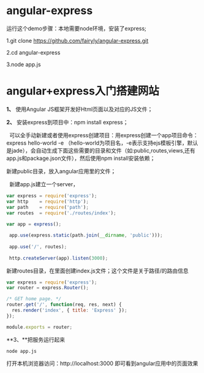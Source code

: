 # angular-express

>
运行这个demo步骤：本地需要node环境，安装了express;

1.git clone https://github.com/fairyly/angular-express.git

2.cd angular-express

3.node app.js

# angular+express入门搭建网站

**1、** 使用Angular JS框架开发好Html页面以及对应的JS文件；

**2、** 安装express到项目中：npm install express；

   可以全手动新建或者使用express创建项目：用express创建一个app项目命令：express hello-world -e （hello-world为项目名，-e表示支持ejs模板引擎，默认是jade），会自动生成下面这些需要的目录和文件（如:public,routes,views,还有app.js和package.json文件），然后使用npm install安装依赖；
   
   新建public目录，放入angular应用里的文件；
   
   新建app.js建立一个server，
```javascript
var express = require('express');
var http    = require('http');
var path    = require('path');
var routes  = require('./routes/index');
 
var app = express();

 app.use(express.static(path.join(__dirname, 'public')));
 
 app.use('/', routes);
 
 http.createServer(app).listen(3000);
```
新建routes目录，在里面创建index.js文件；这个文件是关于路径/的路由信息
```javascript
var express = require('express');
var router = express.Router();

/* GET home page. */
router.get('/', function(req, res, next) {
  res.render('index', { title: 'Express' });
});

module.exports = router;
```
**3、**把服务运行起来
```
node app.js
```
打开本机浏览器访问：http://localhost:3000 即可看到angular应用中的页面效果

